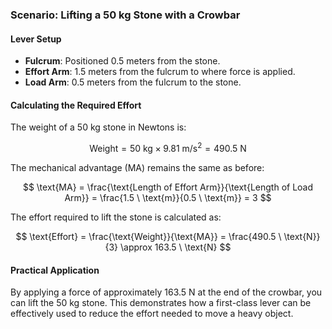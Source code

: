### Scenario: Lifting a 50 kg Stone with a Crowbar

#### Lever Setup

- **Fulcrum**: Positioned 0.5 meters from the stone.
- **Effort Arm**: 1.5 meters from the fulcrum to where force is applied.
- **Load Arm**: 0.5 meters from the fulcrum to the stone.

#### Calculating the Required Effort

The weight of a 50 kg stone in Newtons is:

$$
\text{Weight} = 50 \ \text{kg} \times 9.81 \ \text{m/s}^2 = 490.5 \ \text{N}
$$

The mechanical advantage (MA) remains the same as before:

$$
\text{MA} = \frac{\text{Length of Effort Arm}}{\text{Length of Load Arm}} = \frac{1.5 \ \text{m}}{0.5 \ \text{m}} = 3
$$

The effort required to lift the stone is calculated as:

$$
\text{Effort} = \frac{\text{Weight}}{\text{MA}} = \frac{490.5 \ \text{N}}{3} \approx 163.5 \ \text{N}
$$

#### Practical Application

By applying a force of approximately 163.5 N at the end of the crowbar, you can lift the 50 kg stone. This demonstrates how a first-class lever can be effectively used to reduce the effort needed to move a heavy object.
